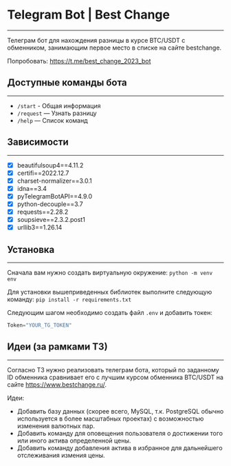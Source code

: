 # Telegram Bot | Best Change
___
Телеграм бот для нахождения разницы в курсе BTC/USDT с обменником, занимающим первое место в списке на сайте bestchange.

Попробовать: https://t.me/best_change_2023_bot

## Доступные команды бота
___
- `/start` - Общая информация
- `/request` — Узнать разницу
- `/help` — Список команд

## Зависимости
___
- [X] beautifulsoup4==4.11.2
- [X] certifi==2022.12.7
- [X] charset-normalizer==3.0.1
- [X] idna==3.4
- [X] pyTelegramBotAPI==4.9.0
- [X] python-decouple==3.7
- [X] requests==2.28.2
- [X] soupsieve==2.3.2.post1
- [X] urllib3==1.26.14

## Установка
___
Сначала вам нужно создать виртуальную окружение: `python -m venv env` 

Для установки вышеприведенных библиотек выполните следующую команду: `pip install -r requirements.txt`

Следующим шагом необходимо создать файл `.env` и добавить токен:

```py
Token="YOUR_TG_TOKEN"
```

## Идеи (за рамками ТЗ)
___
Согласно ТЗ нужно реализовать телеграм бота, который по заданному ID обменника сравнивает его с лучшим курсом обменника BTC/USDT на сайте https://www.bestchange.ru/.

Идеи:
- Добавить базу данных (скорее всего, MySQL, т.к. PostgreSQL обычно используется в более масштабных проектах) с возможностью изменения валютных пар.
- Добавить команду для оповещения пользователя о достижении того или иного актива определенной цены.
- Добавить команду добавления актива в избранное для дальнейшего отслеживания измения цены.

